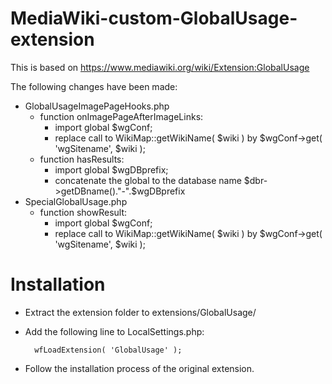 # MediaWiki-custom-GlobalUsage-extension
This is based on https://www.mediawiki.org/wiki/Extension:GlobalUsage

The following changes have been made:

* GlobalUsageImagePageHooks.php
   * function onImagePageAfterImageLinks:
      * import global $wgConf;
      * replace call to WikiMap::getWikiName( $wiki ) by $wgConf->get( 'wgSitename', $wiki );
   * function hasResults:
      * import global $wgDBprefix;
      * concatenate the global to the database name $dbr->getDBname()."-".$wgDBprefix
* SpecialGlobalUsage.php
   * function showResult:
      * import global $wgConf;
      * replace call to WikiMap::getWikiName( $wiki ) by $wgConf->get( 'wgSitename', $wiki );

# Installation
* Extract the extension folder to extensions/GlobalUsage/
* Add the following line to LocalSettings.php:

        wfLoadExtension( 'GlobalUsage' );

* Follow the installation process of the original extension.